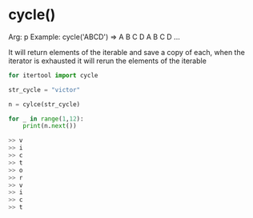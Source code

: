# cycle()

Arg: p
Example: cycle('ABCD') ⇒ A B C D A B C D ...

It will return elements of the iterable and save a copy of each, when the iterator is exhausted it will rerun the elements of the iterable 

```python
for itertool import cycle

str_cycle = "victor"

n = cylce(str_cycle)

for _ in range(1,12):
	print(n.next())

>> v
>> i
>> c
>> t
>> o
>> r
>> v
>> i
>> c
>> t
```